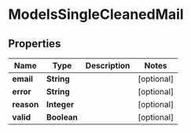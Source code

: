 
# ModelsSingleCleanedMail

## Properties
Name | Type | Description | Notes
------------ | ------------- | ------------- | -------------
**email** | **String** |  |  [optional]
**error** | **String** |  |  [optional]
**reason** | **Integer** |  |  [optional]
**valid** | **Boolean** |  |  [optional]




